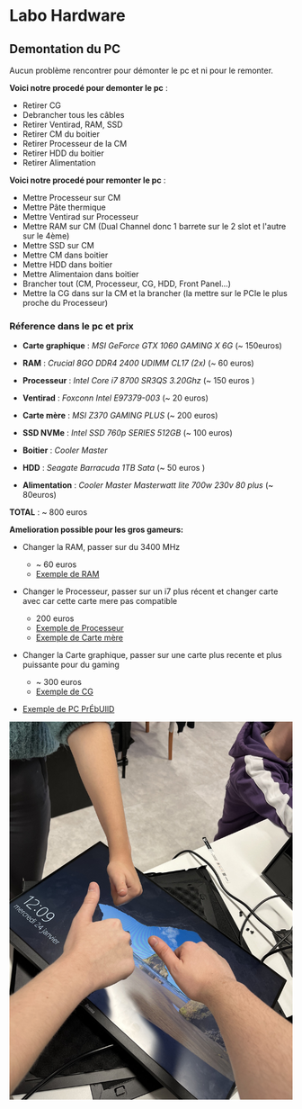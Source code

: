 # Labo Hardware 
## Demontation du PC 
Aucun problème rencontrer pour démonter le pc et ni pour le remonter.  

**Voici notre procedé pour demonter le pc** :
- Retirer CG
- Debrancher tous les câbles
- Retirer Ventirad, RAM, SSD
- Retirer CM du boitier 
- Retirer Processeur de la CM
- Retirer HDD du boitier 
- Retirer Alimentation 

**Voici notre procedé pour remonter le pc** :

- Mettre Processeur sur CM
- Mettre Pâte thermique
- Mettre Ventirad sur Processeur 
- Mettre RAM sur CM (Dual Channel donc 1 barrete sur le 2 slot et l'autre sur le 4ème)
- Mettre SSD sur CM
- Mettre CM dans boitier 
- Mettre HDD dans boitier 
- Mettre Alimentaion dans boitier 
- Brancher tout (CM, Processeur, CG, HDD, Front Panel...)
- Mettre la CG dans sur la CM et la brancher (la mettre sur le PCIe le plus proche du Processeur)

### Réference dans le pc et prix 

- **Carte graphique** : *MSI GeForce GTX 1060 GAMING X 6G* (~ 150euros)

- **RAM** : *Crucial 8GO DDR4 2400 UDIMM CL17 (2x)* (~ 60 euros)
- **Processeur** : *Intel Core i7 8700 SR3QS 3.20Ghz* (~ 150 euros )
- **Ventirad** : *Foxconn Intel E97379-003* (~ 20 euros) 
- **Carte mère** : *MSI Z370 GAMING PLUS* (~ 200 euros)
- **SSD NVMe** : *Intel SSD 760p SERIES 512GB* (~ 100 euros)
- **Boitier** : *Cooler Master*
- **HDD** : *Seagate Barracuda 1TB Sata* (~ 50 euros )
- **Alimentation** : *Cooler Master Masterwatt lite 700w 230v 80 plus* (~ 80euros)

**TOTAL** : ~ 800 euros 

**Amelioration possible pour les gros gameurs:**

- Changer la RAM, passer sur du 3400 MHz
    - ~ 60 euros 
    - [Exemple de RAM](https://www.amazon.fr/Corsair-Vengeance-RGB-PRO-Enthousiaste/dp/B07D1XCKWW/ref=asc_df_B07D1XCKWW/?tag=googshopfr-21&linkCode=df0&hvadid=228090165499&hvpos=&hvnetw=g&hvrand=9072037523508866536&hvpone=&hvptwo=&hvqmt=&hvdev=c&hvdvcmdl=&hvlocint=&hvlocphy=9055289&hvtargid=pla-491049071721&psc=1&mcid=69bfb60e85cb3b00a77f3977d4625d5)

- Changer le Processeur, passer sur un i7 plus récent et changer carte avec car cette carte mere pas compatible 
    -  200 euros 
    - [Exemple de Processeur](https://www.amazon.fr/Intel-BX8071513400F-CPU-Core-i5-13400F/dp/B0BN61LYFB/ref=asc_df_B0BN61LYFB/?tag=googshopfr-21&linkCode=df0&hvadid=603516700034&hvpos=&hvnetw=g&hvrand=16229996171638489355&hvpone=&hvptwo=&hvqmt=&hvdev=c&hvdvcmdl=&hvlocint=&hvlocphy=9055289&hvtargid=pla-1943055647715&psc=1&mcid=993e3d784d6037eba40db840671981ae)
    - [Exemple de Carte mère](https://www.amazon.fr/GIGABYTE-B760-Gaming-DDR4-Intel/dp/B0BPYTR6J5/ref=asc_df_B0BPYTR6J5/?tag=googshopfr-21&linkCode=df0&hvadid=603204377992&hvpos=&hvnetw=g&hvrand=17286763016013159448&hvpone=&hvptwo=&hvqmt=&hvdev=c&hvdvcmdl=&hvlocint=&hvlocphy=9055289&hvtargid=pla-1950045639772&psc=1&mcid=1c243b48c45e307fa9b00382ad7511b5)

- Changer la Carte graphique, passer sur une carte plus recente et plus puissante pour du gaming 
    - ~ 300 euros
    - [Exemple de CG ](https://www.pccomponentes.fr/zotac-gaming-geforce-rtx-3060-twin-edge-lhr-12-go-gddr6?gclid=Cj0KCQiAh8OtBhCQARIsAIkWb6-vHujZNHNjgyvP7dlB0SmuRmy_URdP99jnzLPze_AAU3ZKUGBqnwkaAsOMEALw_wcB)


- [Exemple de PC PrÉbUIlD](https://9.999999999999999999999999999999999999999999999999999999.ovh/)

![imageux](/IMG_6035.jpg)
